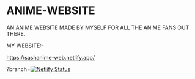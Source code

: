 # ANIME-WEBSITE
AN ANIME WEBSITE MADE BY MYSELF FOR ALL THE ANIME FANS OUT THERE.

MY WEBSITE:-

https://sashanime-web.netlify.app/

?branch=[![Netlify Status](https://api.netlify.com/api/v1/badges/5ce3a64a-7c42-4a0e-a16d-c6ea1418ea3f/deploy-status)](https://app.netlify.com/sites/sashanime-web/deploys)
